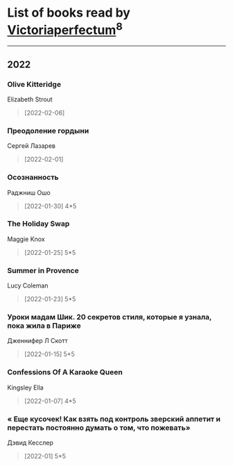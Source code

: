 # List of books read by [Victoriaperfectum](https://plus.google.com/u/0/117396356938980769291/)<sup>8</sup>
---

## 2022

### Olive Kitteridge
Elizabeth Strout
> [2022-02-06] 


### Преодоление гордыни
Сергей Лазарев
> [2022-02-01] 


### Осознанность
Раджниш Ошо
> [2022-01-30] 4*5


### The Holiday Swap
Maggie Knox
> [2022-01-25] 5*5


### Summer in Provence
Lucy Coleman
> [2022-01-23] 5*5


### Уроки мадам Шик. 20 секретов стиля, которые я узнала, пока жила в Париже
Дженнифер Л Скотт
> [2022-01-15] 5*5


### Confessions Of A Karaoke Queen
Kingsley Ella
> [2022-01-07] 4*5


### « Еще кусочек! Как взять под контроль зверский аппетит и перестать постоянно думать о том, что пожевать»
Дэвид Кесслер
> [2022-01] 5*5



